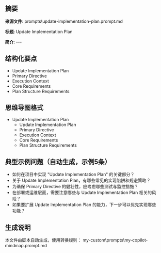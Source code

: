 ## 摘要

**来源文件**: prompts\update-implementation-plan.prompt.md

**标题**: Update Implementation Plan

**简介**: ---

## 结构化要点

- Update Implementation Plan
- Primary Directive
- Execution Context
- Core Requirements
- Plan Structure Requirements

## 思维导图格式

- Update Implementation Plan
  - Update Implementation Plan
  - Primary Directive
  - Execution Context
  - Core Requirements
  - Plan Structure Requirements

## 典型示例问题（自动生成，示例5条）

- 如何在项目中实现 "Update Implementation Plan" 的关键部分？
- 关于 Update Implementation Plan，有哪些常见的实现陷阱和规避策略？
- 为确保 Primary Directive 的健壮性，应考虑哪些测试与监控措施？
- 在部署或运维层面，需要注意哪些与 Update Implementation Plan 相关的风险？
- 如果要扩展 Update Implementation Plan 的能力，下一步可以优先实现哪些功能？

## 生成说明

本文件由脚本自动生成，使用转换规则： my-custom\prompts\my-copilot-mindmap.prompt.md
